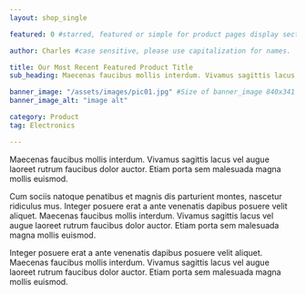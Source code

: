 ```yaml
---
layout: shop_single

featured: 0 #starred, featured or simple for product pages display sections.

author: Charles #case sensitive, please use capitalization for names.

title: Our Most Recent Featured Product Title
sub_heading: Maecenas faucibus mollis interdum. Vivamus sagittis lacus

banner_image: "/assets/images/pic01.jpg" #Size of banner_image 840x341
banner_image_alt: "image alt"

category: Product
tag: Electronics

---
```

Maecenas faucibus mollis interdum. Vivamus sagittis lacus vel augue laoreet rutrum faucibus dolor auctor. Etiam porta sem malesuada magna mollis euismod.

Cum sociis natoque penatibus et magnis dis parturient montes, nascetur ridiculus mus. Integer posuere erat a ante venenatis dapibus posuere velit aliquet. Maecenas faucibus mollis interdum. Vivamus sagittis lacus vel augue laoreet rutrum faucibus dolor auctor. Etiam porta sem malesuada magna mollis euismod.

Integer posuere erat a ante venenatis dapibus posuere velit aliquet. Maecenas faucibus mollis interdum. Vivamus sagittis lacus vel augue laoreet rutrum faucibus dolor auctor. Etiam porta sem malesuada magna mollis euismod.
